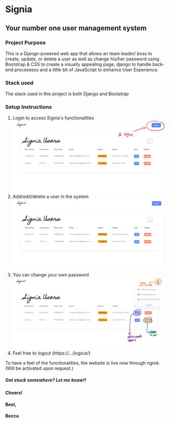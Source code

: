 # Signia
## Your number one user management system


### Project Purpose
This is a Django-powered web app that allows an team leader/ boss to create, update, or delete a user as well as change his/her password using Bootstrap & CSS to create a visually appealing page, django to handle back-end processess and a little bit of JavaScript to enhance User Experience.

### Stack used
The stack used in this project is both Django and Bootstrap

### Setup Instructions
1. Login to access Signia's functionalities
   ![Login](https://raw.githubusercontent.com/beccanj/signia/master/main/assets/images/login.png)
3. Add/edit/delete a user in the system
    ![Overview](https://raw.githubusercontent.com/beccanj/signia/master/main/assets/images/S-1.png)
4. You can change your own password
   ![Login](https://raw.githubusercontent.com/beccanj/signia/master/main/assets/images/s-2.png)
6. Feel free to logout (https://.../logout/)


To have a feel of the functionalities, the website is live now through ngrok. (Will be activated upon request.)

##### Got stuck somewhere? Let me know!!

#### Cheers!


#### Best,
#### Becca






